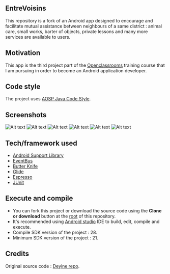 ## EntreVoisins
This repository is a fork of an Android app designed to encourage and facilitate mutual assistance between neighbours of a same district : animal care, small works, barter of objects, private lessons and many more services are available to users.

## Motivation
This app is the third project part of the [Openclassrooms](https://openclassrooms.com/) training course that I am pursuing in order to become an Android application developer.

## Code style
The project uses [AOSP Java Code Style](https://source.android.com/setup/contribute/code-style#follow-field-naming-conventions).

## Screenshots
![Alt text](/app/src/main/res/mipmap-xhdpi/ic_launcher_foreground.png?raw=true "Mipmap")
![Alt text](/screenshots/Screenshot_20200518-115425_Entrevoisins.jpg?raw=true "Launcher activity")
![Alt text](/screenshots/Screenshot_20200518-115441_Entrevoisins.jpg?raw=true "Favorites tab")
![Alt text](/screenshots/Screenshot_20200518-115447_Entrevoisins.jpg?raw=true "Details activity")
![Alt text](/screenshots/Screenshot_20200518-115505_Entrevoisins.jpg?raw=true "Favorite button clicked")
![Alt text](/screenshots/Screenshot_20200518-115528_Entrevoisins.jpg?raw=true "Add new neighbour")

## Tech/framework used
- [Android Support Library](https://developer.android.com/topic/libraries/support-library/)
- [EventBus](https://github.com/greenrobot/EventBus)
- [Butter Knife](https://jakewharton.github.io/butterknife/)
- [Glide](https://github.com/bumptech/glide/)
- [Espresso](https://developer.android.com/training/testing/espresso)
- [JUnit](https://junit.org/junit5/)

## Execute and compile
- You can fork this project or download the source code using the **Clone or download** button at the [root](https://github.com/Azhot/Entrevoisins) of this repository.
- It's recommended using [Android studio](https://developer.android.com/studio/?gclid=CjwKCAjw5Ij2BRBdEiwA0Frc9WIc9mUukU990mRNkxODmkXVdyb8vuGAx6pbti46o9x6wGwhrfl3yRoCSFIQAvD_BwE&gclsrc=aw.ds) IDE to build, edit, compile and execute.
- Compile SDK version of the project : 28.
- Minimum SDK version of the project : 21.

## Credits
Original source code : [Deyine repo](https://github.com/Deyine/OpenClassrooms/tree/master/Android/Entrevoisins).
